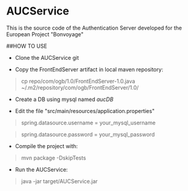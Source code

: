 # AUCService
This is the source code of the Authentication Server developed for the European Project "Bonvoyage"

##HOW TO USE
- Clone the AUCService git

- Copy the FrontEndServer artifact in local maven repository:
> cp repo/com/ogb/1.0/FrontEndServer-1.0.java ~/.m2/repository/com/ogb/FrontEndServer/1.0/


- Create a DB using mysql named _*aucDB*_

- Edit the file "src/main/resources/application.properties"

> spring.datasource.username = your_mysql_username 

> spring.datasource.password = your_mysql_password

- Compile the project with:
> mvn package -DskipTests

- Run the AUCService:
> java -jar target/AUCService.jar
